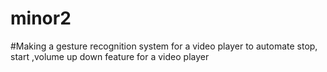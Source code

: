 # minor2
#Making a gesture recognition system for a video player to  automate stop, start ,volume up down feature for a video player
